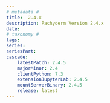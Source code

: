 ```yaml
---
# metadata # 
title:  2.4.x
description: Pachyderm Version 2.4.x 
date: 
# taxonomy #
tags:
series:
seriesPart:
cascade:
    latestPatch: 2.4.5
    majorMinor: 2.4
    clientPython: 7.3
    extensionJupyterLab: 2.4.5
    mountServerBinary: 2.4.5
    release: latest 
---
```

